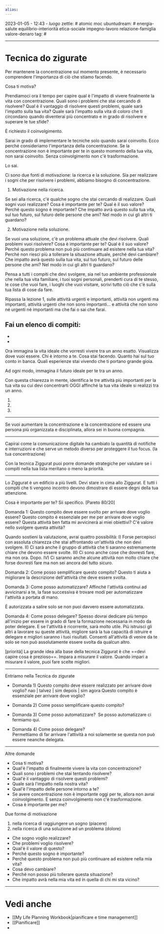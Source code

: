 ```yaml
---
alias: 
---
```

2023-01-05 - 12:43 - *luogo*
zettle: # atomic moc
ubuntudream: # energia-salute equilibrio-interiorità etica-sociale impegno-lavoro relazione-famiglia valore-denaro 
tag: #

---
# Tecnica do zigurate
Per mantenere la concentrazione sul momento presente, è necessario comprendere l'importanza di ciò che stiamo facendo.

Cosa ti motiva?

Prendiamoci ora il tempo per capire qual è l'impatto di vivere finalmente la vita con concentrazione. Quali sono i problemi che stai cercando di risolvere? Qual è il vantaggio di risolvere questi problemi, quale sarà l'impatto sulla tua vita? Quale sarà l'impatto sulla vita di coloro che ti circondano quando diventerai più concentrato e in grado di risolvere e superare le tue sfide?

È richiesto il coinvolgimento.

Sarai in grado di implementare le tecniche solo quando sarai coinvolto. Ecco perché consideriamo l'importanza della concentrazione. Se la concentrazione non è importante per te in questo momento della tua vita, non sarai coinvolto. Senza coinvolgimento non c'è trasformazione.

Lo sai.

Ci sono due fonti di motivazione: la ricerca e la soluzione. Sia per realizzare i sogni che per risolvere i problemi, abbiamo bisogno di concentrazione.

1) Motivazione nella ricerca.

Se sei alla ricerca, c'è qualche sogno che stai cercando di realizzare. Quali sogni vuoi realizzare? Cosa è importante per te? Qual è il suo valore? Perché questo sogno è importante? Che impatto avrà questo sulla tua vita, sul tuo futuro, sul futuro delle persone che ami? Nel modo in cui gli altri ti guardano?

2) Motivazione nella soluzione.

Se vuoi una soluzione, c'è un problema attuale che devi risolvere. Quali problemi vuoi risolvere? Cosa è importante per te? Qual è il suo valore? Perché questo problema non può più continuare ad esistere nella tua vita? Perché non riesci più a tollerare la situazione attuale, perché devi cambiare? Che impatto avrà questo sulla tua vita, sul tuo futuro, sul futuro delle persone che ami? Nel modo in cui gli altri ti guardano?

Pensa a tutti i compiti che devi svolgere, sia nel tuo ambiente professionale che nella tua vita familiare, i tuoi sogni personali, prenderti cura di te stesso, le cose che vuoi fare, i luoghi che vuoi visitare, scrivi tutto ciò che c'è sulla tua lista di cose da fare.

Ripassa la lezione 1, sulle attività urgenti e importanti, attività non urgenti ma importanti, attività urgenti che non sono importanti... e attività che non sono né urgenti né importanti ma che fai o sai che farai.

Fai un elenco di compiti:
-
-
-

Ora immagina la vita ideale che vorresti vivere tra un anno esatto. Visualizza dove vuoi essere. Chi è intorno a te. Cosa stai facendo. Quanto hai sul tuo conto in banca. Quali esperienze stai vivendo che ti portano grande gioia.

Ad ogni modo, immagina il futuro ideale per te tra un anno.

Con questa chiarezza in mente, identifica le tre attività più importanti per la tua vita su cui devi concentrarti OGGI affinché la tua vita ideale si realizzi tra un anno.

1.
2.
3.

---
Se vuoi aumentare la concentrazione e la concentrazione ed essere una persona più organizzata e disciplinata, allora sei in buona compagnia.

---
Capirai come la comunicazione digitale ha cambiato la quantità di notifiche e interruzioni e che serve un metodo diverso per proteggere il tuo focus. (la tua concentrazione)

Con la tecnica Ziggurat puoi porre domande strategiche per valutare se i compiti nella tua lista meritano o meno la priorità.

---
Lo Ziggurat è un edificio a più livelli. Devi stare in cima allo Ziggurat.
E tutti i compiti che ti vengono incontro devono dimostrare di essere degni della tua attenzione.

Cosa è importante per te? Sii specifico.
[Pareto 80/20]

Domanda 1: Questo compito deve essere svolto per arrivare dove voglio essere? Questo compito è essenziale per me per arrivare dove voglio essere? Questa attività ben fatta mi avvicinerà ai miei obiettivi? C'è valore nello svolgere questa attività?

Quando sostieni la valutazione, avrai quattro possibilità:
I) Forse percepisci con assoluta chiarezza che stai affrontando un'attività che non devi svolgere.
II) Ci sarà anche il gruppo di attività che ti saranno estremamente chiare che devono essere svolte.
III) Ci sono anche cose che dovresti fare, ma non ora. Dopo.
IV) Ci saranno anche alcune attività non molto chiare che forse dovresti fare ma non sei ancora del tutto sicuro.


Domanda 2: Come posso semplificare questo compito?
Questo ti aiuta a migliorare la descrizione dell'attività che deve essere svolta.


Domanda 3: Come posso automatizzare?
Affinché l'attività continui ad avvicinarsi a te, la fase successiva è trovare modi per automatizzare l'attività a portata di mano.

È autorizzata a salire solo se non puoi davvero essere automatizzata.


Domanda 4: Come posso delegare?
Spesso dovrai dedicare più tempo all'inizio per essere in grado di fare la formazione necessaria in modo da poter delegare. E se l'attività è ricorrente, sarà molto utile. Più istruisci gli altri a lavorare su queste attività, migliore sarà la tua capacità di istruire e delegare e migliori saranno i tuoi risultati. Consenti all'attività di venire da te solo se non può assolutamente essere svolta da qualcun altro.

[priorità]
La grande idea alla base della tecnica Ziggurat è che ==devi capire cosa è prezioso==. Impara a misurare il valore. Quando impari a misurare il valore, puoi fare scelte migliori.

---
Entriamo nella Tecnica do zigurate

- Domanda 1) Questo compito deve essere realizzato per arrivare dove voglio?
  nao | talvez | sim depois | sim agora
  Questo compito è essenziale per arrivare dove voglio?

- Domanda 2) Come posso semplificare questo compito?  

- Domanda 3) Come posso automatizzare? 
  Se posso automatizzare ci fermiamo qui.

- Domanda 4) Come posso delegare?  
  Permettiamo di far arrivare l'attività a noi solamente se questa non può essere neanche delegata.

  

----
Altre domande

- Cosa ti motiva?
- Qual'è l'impatto di finalmente vivere la vita con concentrazione?
- Quali sono i problemi che stai tentando risolvere?
- Qual'è il vantaggio di risolvere questi problemi?
- Quale sarà l'impatto nella nostra vita?
- Qual'è l'impatto delle persone intorno a te? 
- Se avere concentrazione non è importante oggi per te, allora non avrai coinvolgimento. E senza coinvolgimento non c'è trasformazione.
- Cosa è importante per me?

Due forme di motivazione
1. nella ricerca di raggiungere un sogno (piacere)
2. nella ricerca di una soluzione ad un problema (dolore)

- Che sogno voglio realizzare?
- Che problemi voglio risolvere?
- Qual'è il valore di questo?
- Perché questo sogno è importante?
- Perché questo problema non può più continuare ad esistere nella mia vita?
- Cosa devo cambiare?
- Perché non posso più tollerare questa situazione?
- Che impatto avrà nella mia vita ed in quella di chi mi sta vicino?



---
# Vedi anche
- [[My Life Planning  Workbook|pianificare e time management]]
- [[Pianificare]]
- 